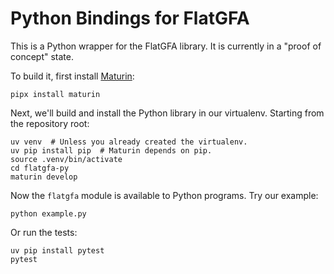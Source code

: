 # Python Bindings for FlatGFA

This is a Python wrapper for the FlatGFA library.
It is currently in a "proof of concept" state.

To build it, first install [Maturin][]:

    pipx install maturin

Next, we'll build and install the Python library in our virtualenv.
Starting from the repository root:

    uv venv  # Unless you already created the virtualenv.
    uv pip install pip  # Maturin depends on pip.
    source .venv/bin/activate
    cd flatgfa-py
    maturin develop

Now the `flatgfa` module is available to Python programs.
Try our example:

    python example.py

Or run the tests:

    uv pip install pytest
    pytest

[maturin]: https://www.maturin.rs
